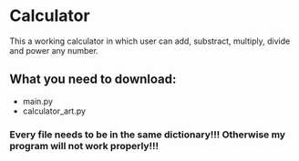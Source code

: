 # Calculator
This a working calculator in which user can add, substract, multiply, divide and power any number.
## What you need to download:
- main.py
- calculator_art.py
### Every file needs to be in the same dictionary!!! Otherwise my program will not work properly!!!
